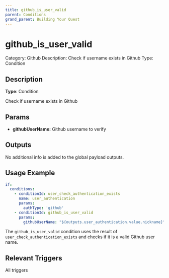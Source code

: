 ```yaml
---
title: github_is_user_valid
parent: Conditions
grand_parent: Building Your Quest
---
```


# github_is_user_valid

Category: Github
Description: Check if username exists in Github
Type: Condition

## Description

**Type**: Condition

Check if username exists in Github

## Params

- **githubUserName:** Github username to verify

## Outputs

No additional info is added to the global payload outputs.

## Usage Example

```yaml
if: 
  conditions:
    - conditionId: user_check_authentication_exists
      name: user_authentication
      params: 
        authType: 'github'
    - conditionId: github_is_user_valid
      params:
        githubUserName: "${outputs.user_authentication.value.nickname}"
```

The `github_is_user_valid` condition uses the result of `user_check_authentication_exists` and checks if it is a valid Github user name.

## Relevant Triggers

All triggers
